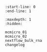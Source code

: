 ```{include} ../README.md
:start-line: 0
:end-line: 1
```

```{toctree}
:maxdepth: 1
:hidden:

mcmicro_01
mcmicro_02
nextflow_bulk_rna
changelog
```
